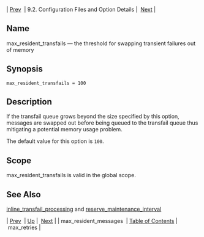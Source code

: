 | [Prev](conf.ref.max_resident_messages)  | 9.2. Configuration Files and Option Details |  [Next](conf.ref.max_retries.php) |

<a name="conf.ref.max_resident_transfails"></a>
## Name

max_resident_transfails — the threshold for swapping transient failures out of memory

## Synopsis

`max_resident_transfails = 100`

<a name="idp10275632"></a>
## Description

If the transfail queue grows beyond the size specified by this option, messages are swapped out before being queued to the transfail queue thus mitigating a potential memory usage problem.

The default value for this option is `100`.

<a name="idp10278256"></a>
## Scope

max_resident_transfails is valid in the global scope.

<a name="idp10279904"></a>
## See Also

[inline_transfail_processing](conf.ref.inline_transfail_processing "inline_transfail_processing") and [reserve_maintenance_interval](conf.ref.reserve_maintenance_interval.php "reserve_maintenance_interval")

| [Prev](conf.ref.max_resident_messages)  | [Up](conf.ref.files.php) |  [Next](conf.ref.max_retries.php) |
| max_resident_messages  | [Table of Contents](index) |  max_retries |
